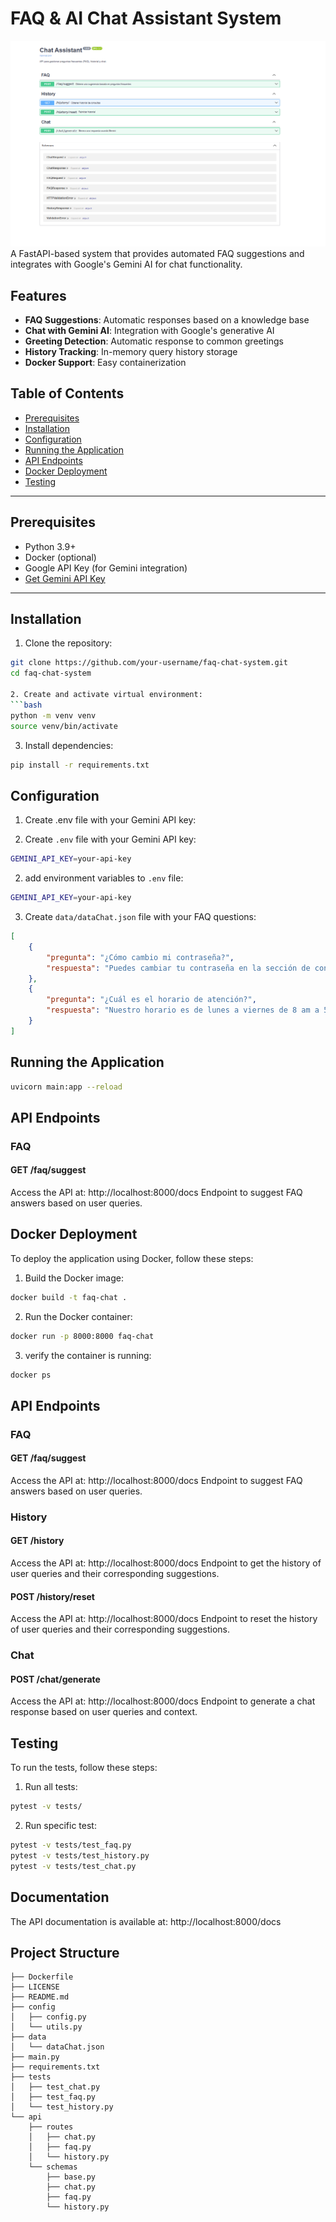 # FAQ & AI Chat Assistant System

![alt text](image.png)
A FastAPI-based system that provides automated FAQ suggestions and integrates with Google's Gemini AI for chat functionality.

## Features

- **FAQ Suggestions**: Automatic responses based on a knowledge base
- **Chat with Gemini AI**: Integration with Google's generative AI
- **Greeting Detection**: Automatic response to common greetings
- **History Tracking**: In-memory query history storage
- **Docker Support**: Easy containerization

## Table of Contents

- [Prerequisites](#prerequisites)
- [Installation](#installation)
- [Configuration](#configuration)
- [Running the Application](#running-the-application)
- [API Endpoints](#api-endpoints)
- [Docker Deployment](#docker-deployment)
- [Testing](#testing)


---

## Prerequisites

- Python 3.9+
- Docker (optional)
- Google API Key (for Gemini integration)
- [Get Gemini API Key](https://ai.google.dev/)

---

## Installation

1. Clone the repository:
```bash
git clone https://github.com/your-username/faq-chat-system.git
cd faq-chat-system

2. Create and activate virtual environment:
```bash
python -m venv venv
source venv/bin/activate
```

3. Install dependencies:
```bash
pip install -r requirements.txt
```

## Configuration
1. Create .env file with your Gemini API key:

1. Create `.env` file with your Gemini API key:
```bash
GEMINI_API_KEY=your-api-key
```

2. add environment variables to `.env` file:
```bash
GEMINI_API_KEY=your-api-key
```

3. Create `data/dataChat.json` file with your FAQ questions:
```json
[
    {
        "pregunta": "¿Cómo cambio mi contraseña?",
        "respuesta": "Puedes cambiar tu contraseña en la sección de configuración de tu perfil."
    },
    {
        "pregunta": "¿Cuál es el horario de atención?",
        "respuesta": "Nuestro horario es de lunes a viernes de 8 am a 5 pm."
    }
]
```

## Running the Application

```bash
uvicorn main:app --reload
```

## API Endpoints

### FAQ

#### GET /faq/suggest

Access the API at: http://localhost:8000/docs
Endpoint to suggest FAQ answers based on user queries.

## Docker Deployment

To deploy the application using Docker, follow these steps:

1. Build the Docker image:
```bash
docker build -t faq-chat .
```

2. Run the Docker container:
```bash
docker run -p 8000:8000 faq-chat
```

3.  verify the container is running:
```bash
docker ps
```

## API Endpoints

### FAQ

#### GET /faq/suggest

Access the API at: http://localhost:8000/docs
Endpoint to suggest FAQ answers based on user queries.

### History

#### GET /history

Access the API at: http://localhost:8000/docs
Endpoint to get the history of user queries and their corresponding suggestions.

#### POST /history/reset

Access the API at: http://localhost:8000/docs
Endpoint to reset the history of user queries and their corresponding suggestions.

### Chat

#### POST /chat/generate

Access the API at: http://localhost:8000/docs
Endpoint to generate a chat response based on user queries and context.

## Testing

To run the tests, follow these steps:

1. Run all tests:
```bash
pytest -v tests/
```  
2. Run specific test:
```bash
pytest -v tests/test_faq.py
pytest -v tests/test_history.py
pytest -v tests/test_chat.py
```

## Documentation

The API documentation is available at: http://localhost:8000/docs   

## Project Structure

```
├── Dockerfile
├── LICENSE
├── README.md
├── config
│   ├── config.py
│   └── utils.py
├── data
│   └── dataChat.json
├── main.py
├── requirements.txt
├── tests    
│   ├── test_chat.py
│   ├── test_faq.py
│   └── test_history.py
└── api
    ├── routes
    │   ├── chat.py
    │   ├── faq.py
    │   └── history.py
    └── schemas
        ├── base.py
        ├── chat.py
        ├── faq.py
        └── history.py
```
